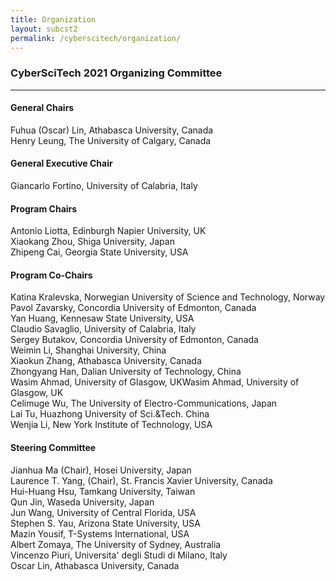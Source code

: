 ```yaml
---
title: Organization
layout: subcst2
permalink: /cyberscitech/organization/
---
```


<h3>CyberSciTech 2021 Organizing Committee</h3>
<hr/>
<h4>General Chairs</h4>
Fuhua (Oscar) Lin, Athabasca University, Canada 
<br/>Henry Leung, The University of Calgary, Canada
<br/>
<h4>General Executive Chair</h4>
Giancarlo Fortino, University of Calabria, Italy
<br/>
<h4>Program Chairs </h4>
Antonio Liotta, Edinburgh Napier University, UK
<br/>Xiaokang Zhou, Shiga University, Japan <br/>
Zhipeng Cai, Georgia State University, USA<br/>

<h4> Program Co-Chairs  </h4>

Katina Kralevska, Norwegian University of Science and Technology, Norway<br/>
Pavol Zavarsky, Concordia University of Edmonton, Canada<br/>
Yan Huang, Kennesaw State University, USA<br/>
Claudio Savaglio, University of Calabria, Italy<br/>
Sergey Butakov, Concordia University of Edmonton, Canada<br/>
Weimin Li, Shanghai University, China<br/>
Xiaokun Zhang, Athabasca University, Canada<br/>
Zhongyang Han, Dalian University of Technology, China<br/>
Wasim Ahmad, University of Glasgow, UKWasim Ahmad, University of Glasgow, UK<br/>
Celimuge Wu, The University of Electro-Communications, Japan<br/>
Lai Tu, Huazhong University of Sci.&Tech. China<br/>
Wenjia Li, New York Institute of Technology, USA<br/>

<h4>Steering Committee</h4>
Jianhua Ma (Chair), Hosei University, Japan<br/>
Laurence T. Yang, (Chair), St. Francis Xavier University, Canada<br/>
Hui-Huang Hsu, Tamkang University, Taiwan<br/>
Qun Jin, Waseda University, Japan<br/>
Jun Wang, University of Central Florida, USA<br/>
Stephen S. Yau, Arizona State University, USA<br/>
Mazin Yousif, T-Systems International, USA<br/>
Albert Zomaya, The University of Sydney, Australia<br/>
Vincenzo Piuri, Universita' degli Studi di Milano, Italy<br/>
Oscar Lin, Athabasca University, Canada<br/>



